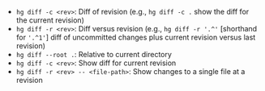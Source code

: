 - `hg diff -c <rev>`: Diff of revision (e.g., `hg diff -c .` show the diff for the current revision)
- `hg diff -r <rev>`: Diff versus revision (e.g., `hg diff -r '.^'` [shorthand for `'.^1'`] diff of uncommitted changes plus current revision versus last revision)
- `hg diff --root .`: Relative to current directory
- `hg diff -c <rev>`: Show diff for current revision
- `hg diff -r <rev> -- <file-path>`: Show changes to a single file at a revision
